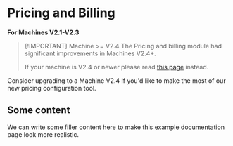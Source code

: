 # Pricing and Billing <Badge type="tip" text="< V2.4" />

**For Machines V2.1-V2.3**

> [!IMPORTANT] Machine >= V2.4
> The Pricing and billing module had significant improvements in Machines V2.4+.
>
> If your machine is V2.4 or newer please read [this page](pricing) instead.

Consider upgrading to a Machine V2.4 if you'd like to make the most of our new pricing configuration tool.

## Some content

We can write some filler content here to make this example documentation page look more realistic.